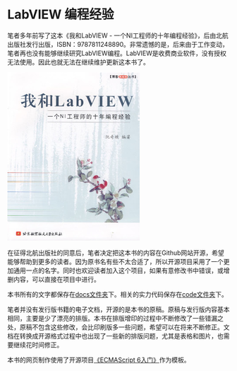 # LabVIEW 编程经验

笔者多年前写了这本《我和LabVIEW - 一个NI工程师的十年编程经验》，后由北航出版社发行出版，ISBN：9787811248890。非常遗憾的是，后来由于工作变动，笔者再也没有能够继续研究LabVIEW编程。LabVIEW是收费商业软件，没有授权无法使用。因此也就无法在继续维护更新这本书了。

![](_page/cover.jpg)

在征得北航出版社的同意后，笔者决定把这本书的内容在Github网站开源，希望能够帮助到更多的读者。因为原书名有些不太合适了，所以开源项目采用了一个更加通用一点的名字。同时也欢迎读者加入这个项目，如果有意修改书中错误，或增删内容，可以直接在项目中进行。

本书所有的文字都保存在[docs文件夹](https://github.com/ruanqizhen/labview_book/tree/main/docs)下。相关的实力代码保存在[code文件夹](https://github.com/ruanqizhen/labview_book/tree/main/code)下。

笔者并没有发行版书籍的电子文档，开源的是本书的原稿。原稿与发行版内容基本相同，主要是少了漂亮的排版。本书在排版增印的过程中不断修改了一些错漏之处，原稿不包含这些修改，会比印刷版多一些问题，希望可以在将来不断修正。文档在转换成开源格式过程中也出现了一些新的排版问题，尤其是表格和图片，也需要继续花时间修正。

本书的网页制作使用了开源项目[《ECMAScript 6入门》](https://github.com/ruanyf/es6tutorial)作为模板。



